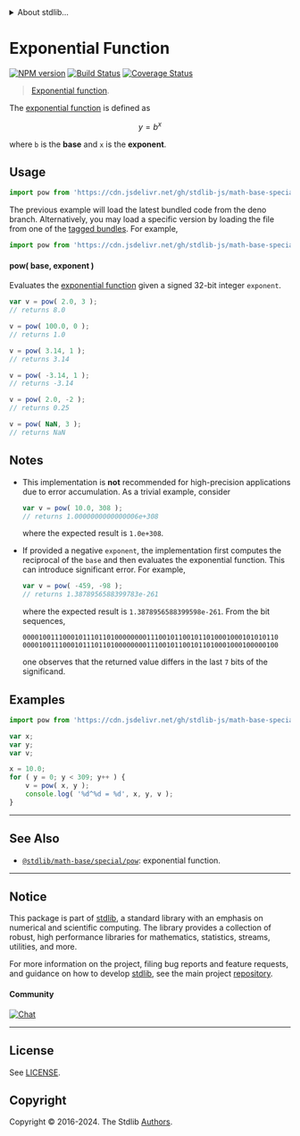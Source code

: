 <!--

@license Apache-2.0

Copyright (c) 2018 The Stdlib Authors.

Licensed under the Apache License, Version 2.0 (the "License");
you may not use this file except in compliance with the License.
You may obtain a copy of the License at

   http://www.apache.org/licenses/LICENSE-2.0

Unless required by applicable law or agreed to in writing, software
distributed under the License is distributed on an "AS IS" BASIS,
WITHOUT WARRANTIES OR CONDITIONS OF ANY KIND, either express or implied.
See the License for the specific language governing permissions and
limitations under the License.

-->


<details>
  <summary>
    About stdlib...
  </summary>
  <p>We believe in a future in which the web is a preferred environment for numerical computation. To help realize this future, we've built stdlib. stdlib is a standard library, with an emphasis on numerical and scientific computation, written in JavaScript (and C) for execution in browsers and in Node.js.</p>
  <p>The library is fully decomposable, being architected in such a way that you can swap out and mix and match APIs and functionality to cater to your exact preferences and use cases.</p>
  <p>When you use stdlib, you can be absolutely certain that you are using the most thorough, rigorous, well-written, studied, documented, tested, measured, and high-quality code out there.</p>
  <p>To join us in bringing numerical computing to the web, get started by checking us out on <a href="https://github.com/stdlib-js/stdlib">GitHub</a>, and please consider <a href="https://opencollective.com/stdlib">financially supporting stdlib</a>. We greatly appreciate your continued support!</p>
</details>

# Exponential Function

[![NPM version][npm-image]][npm-url] [![Build Status][test-image]][test-url] [![Coverage Status][coverage-image]][coverage-url] <!-- [![dependencies][dependencies-image]][dependencies-url] -->

> [Exponential function][exponential-function].

<section class="intro">

The [exponential function][exponential-function] is defined as

<!-- <equation class="equation" label="eq:exponential_function" align="center" raw="y = b^x" alt="Exponential function"> -->

```math
y = b^x
```

<!-- <div class="equation" align="center" data-raw-text="y = b^x" data-equation="eq:exponential_function">
    <img src="https://cdn.jsdelivr.net/gh/stdlib-js/stdlib@c1bdd27898df04d752ddb2dca37ca049e4c94d9b/lib/node_modules/@stdlib/math/base/special/fast/pow-int/docs/img/equation_exponential_function.svg" alt="Exponential function">
    <br>
</div> -->

<!-- </equation> -->

where `b` is the **base** and `x` is the **exponent**.

</section>

<!-- /.intro -->



<section class="usage">

## Usage

```javascript
import pow from 'https://cdn.jsdelivr.net/gh/stdlib-js/math-base-special-fast-pow-int@deno/mod.js';
```
The previous example will load the latest bundled code from the deno branch. Alternatively, you may load a specific version by loading the file from one of the [tagged bundles](https://github.com/stdlib-js/math-base-special-fast-pow-int/tags). For example,

```javascript
import pow from 'https://cdn.jsdelivr.net/gh/stdlib-js/math-base-special-fast-pow-int@v0.2.1-deno/mod.js';
```

#### pow( base, exponent )

Evaluates the [exponential function][exponential-function] given a signed 32-bit integer `exponent`.

```javascript
var v = pow( 2.0, 3 );
// returns 8.0

v = pow( 100.0, 0 );
// returns 1.0

v = pow( 3.14, 1 );
// returns 3.14

v = pow( -3.14, 1 );
// returns -3.14

v = pow( 2.0, -2 );
// returns 0.25

v = pow( NaN, 3 );
// returns NaN
```

</section>

<!-- /.usage -->

<section class="notes">

## Notes

-   This implementation is **not** recommended for high-precision applications due to error accumulation. As a trivial example, consider

    ```javascript
    var v = pow( 10.0, 308 );
    // returns 1.0000000000000006e+308
    ```

    where the expected result is `1.0e+308`.

-   If provided a negative `exponent`, the implementation first computes the reciprocal of the `base` and then evaluates the exponential function. This can introduce significant error. For example,

    ```javascript
    var v = pow( -459, -98 );
    // returns 1.3878956588399783e-261
    ```

    where the expected result is `1.3878956588399598e-261`. From the bit sequences,

    ```text
    0000100111000101110110100000000111001011001011010001000101010110
    0000100111000101110110100000000111001011001011010001000100000100
    ```

    one observes that the returned value differs in the last `7` bits of the significand.

</section>

<!-- /.notes -->

<section class="examples">

## Examples

<!-- eslint no-undef: "error" -->

```javascript
import pow from 'https://cdn.jsdelivr.net/gh/stdlib-js/math-base-special-fast-pow-int@deno/mod.js';

var x;
var y;
var v;

x = 10.0;
for ( y = 0; y < 309; y++ ) {
    v = pow( x, y );
    console.log( '%d^%d = %d', x, y, v );
}
```

</section>

<!-- /.examples -->

<!-- Section for related `stdlib` packages. Do not manually edit this section, as it is automatically populated. -->

<section class="related">

* * *

## See Also

-   <span class="package-name">[`@stdlib/math-base/special/pow`][@stdlib/math/base/special/pow]</span><span class="delimiter">: </span><span class="description">exponential function.</span>

</section>

<!-- /.related -->

<!-- Section for all links. Make sure to keep an empty line after the `section` element and another before the `/section` close. -->


<section class="main-repo" >

* * *

## Notice

This package is part of [stdlib][stdlib], a standard library with an emphasis on numerical and scientific computing. The library provides a collection of robust, high performance libraries for mathematics, statistics, streams, utilities, and more.

For more information on the project, filing bug reports and feature requests, and guidance on how to develop [stdlib][stdlib], see the main project [repository][stdlib].

#### Community

[![Chat][chat-image]][chat-url]

---

## License

See [LICENSE][stdlib-license].


## Copyright

Copyright &copy; 2016-2024. The Stdlib [Authors][stdlib-authors].

</section>

<!-- /.stdlib -->

<!-- Section for all links. Make sure to keep an empty line after the `section` element and another before the `/section` close. -->

<section class="links">

[npm-image]: http://img.shields.io/npm/v/@stdlib/math-base-special-fast-pow-int.svg
[npm-url]: https://npmjs.org/package/@stdlib/math-base-special-fast-pow-int

[test-image]: https://github.com/stdlib-js/math-base-special-fast-pow-int/actions/workflows/test.yml/badge.svg?branch=v0.2.1
[test-url]: https://github.com/stdlib-js/math-base-special-fast-pow-int/actions/workflows/test.yml?query=branch:v0.2.1

[coverage-image]: https://img.shields.io/codecov/c/github/stdlib-js/math-base-special-fast-pow-int/main.svg
[coverage-url]: https://codecov.io/github/stdlib-js/math-base-special-fast-pow-int?branch=main

<!--

[dependencies-image]: https://img.shields.io/david/stdlib-js/math-base-special-fast-pow-int.svg
[dependencies-url]: https://david-dm.org/stdlib-js/math-base-special-fast-pow-int/main

-->

[chat-image]: https://img.shields.io/gitter/room/stdlib-js/stdlib.svg
[chat-url]: https://app.gitter.im/#/room/#stdlib-js_stdlib:gitter.im

[stdlib]: https://github.com/stdlib-js/stdlib

[stdlib-authors]: https://github.com/stdlib-js/stdlib/graphs/contributors

[umd]: https://github.com/umdjs/umd
[es-module]: https://developer.mozilla.org/en-US/docs/Web/JavaScript/Guide/Modules

[deno-url]: https://github.com/stdlib-js/math-base-special-fast-pow-int/tree/deno
[deno-readme]: https://github.com/stdlib-js/math-base-special-fast-pow-int/blob/deno/README.md
[umd-url]: https://github.com/stdlib-js/math-base-special-fast-pow-int/tree/umd
[umd-readme]: https://github.com/stdlib-js/math-base-special-fast-pow-int/blob/umd/README.md
[esm-url]: https://github.com/stdlib-js/math-base-special-fast-pow-int/tree/esm
[esm-readme]: https://github.com/stdlib-js/math-base-special-fast-pow-int/blob/esm/README.md
[branches-url]: https://github.com/stdlib-js/math-base-special-fast-pow-int/blob/main/branches.md

[stdlib-license]: https://raw.githubusercontent.com/stdlib-js/math-base-special-fast-pow-int/main/LICENSE

[exponential-function]: https://en.wikipedia.org/wiki/Exponential_function

<!-- <related-links> -->

[@stdlib/math/base/special/pow]: https://github.com/stdlib-js/math-base-special-pow/tree/deno

<!-- </related-links> -->

</section>

<!-- /.links -->
